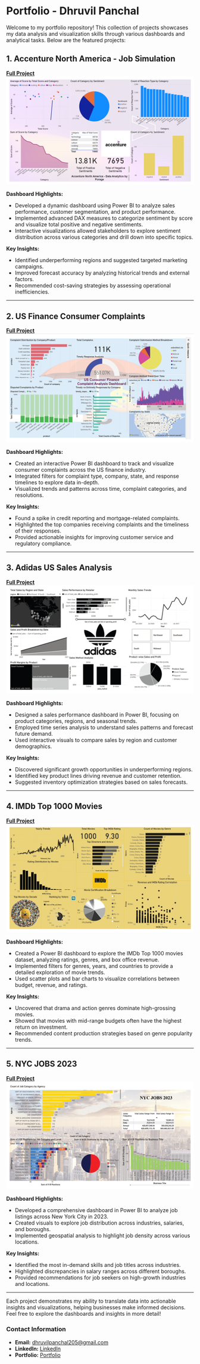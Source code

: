 # Portfolio - Dhruvil Panchal

Welcome to my portfolio repository! This collection of projects showcases my data analysis and visualization skills through various dashboards and analytical tasks. Below are the featured projects:

## 1. Accenture North America - Job Simulation

[**Full Project**](https://github.com/DhruvilPanchal205/Power-BI-Dashboards/tree/main/Accenture%20North%20America)
![Dashboard Screenshot](https://github.com/DhruvilPanchal205/Power-BI-Dashboards/blob/main/Accenture%20North%20America/Screenshot%202024-10-18%20001513.png)

**Dashboard Highlights:**
- Developed a dynamic dashboard using Power BI to analyze sales performance, customer segmentation, and product performance.
- Implemented advanced DAX measures to categorize sentiment by score and visualize total positive and negative sentiments.
- Interactive visualizations allowed stakeholders to explore sentiment distribution across various categories and drill down into specific topics.

**Key Insights:**
- Identified underperforming regions and suggested targeted marketing campaigns.
- Improved forecast accuracy by analyzing historical trends and external factors.
- Recommended cost-saving strategies by assessing operational inefficiencies.

---

## 2. US Finance Consumer Complaints

[**Full Project**](https://github.com/DhruvilPanchal205/Power-BI-Dashboards/tree/main/US%20Finance%20Consumer%20Complaints)
![Dashboard Screenshot](https://github.com/DhruvilPanchal205/Power-BI-Dashboards/blob/main/US%20Finance%20Consumer%20Complaints/Screenshot%202024-10-18%20000753.png)

**Dashboard Highlights:**
- Created an interactive Power BI dashboard to track and visualize consumer complaints across the US finance industry.
- Integrated filters for complaint type, company, state, and response timelines to explore data in-depth.
- Visualized trends and patterns across time, complaint categories, and resolutions.

**Key Insights:**
- Found a spike in credit reporting and mortgage-related complaints.
- Highlighted the top companies receiving complaints and the timeliness of their responses.
- Provided actionable insights for improving customer service and regulatory compliance.

---

## 3. Adidas US Sales Analysis

[**Full Project**](https://github.com/DhruvilPanchal205/Power-BI-Dashboards/tree/main/Adidas%20US%20Sales%20Analysis)
![Dashboard Screenshot](https://github.com/DhruvilPanchal205/Power-BI-Dashboards/blob/main/Adidas%20US%20Sales%20Analysis/Screenshot%202024-10-18%20000622.png)

**Dashboard Highlights:**
- Designed a sales performance dashboard in Power BI, focusing on product categories, regions, and seasonal trends.
- Employed time series analysis to understand sales patterns and forecast future demand.
- Used interactive visuals to compare sales by region and customer demographics.

**Key Insights:**
- Discovered significant growth opportunities in underperforming regions.
- Identified key product lines driving revenue and customer retention.
- Suggested inventory optimization strategies based on sales forecasts.

---

## 4. IMDb Top 1000 Movies

[**Full Project**](https://github.com/DhruvilPanchal205/Power-BI-Dashboards/tree/main/IMDb%20Top%201000%20Movies)
![Dashboard Screenshot](https://github.com/DhruvilPanchal205/Power-BI-Dashboards/blob/main/IMDb%20Top%201000%20Movies/Screenshot%202024-10-18%20000530.png)

**Dashboard Highlights:**
- Created a Power BI dashboard to explore the IMDb Top 1000 movies dataset, analyzing ratings, genres, and box office revenue.
- Implemented filters for genres, years, and countries to provide a detailed exploration of movie trends.
- Used scatter plots and bar charts to visualize correlations between budget, revenue, and ratings.

**Key Insights:**
- Uncovered that drama and action genres dominate high-grossing movies.
- Showed that movies with mid-range budgets often have the highest return on investment.
- Recommended content production strategies based on genre popularity trends.

---

## 5. NYC JOBS 2023

[**Full Project**](https://github.com/DhruvilPanchal205/Power-BI-Dashboards/tree/main/NYC%20JOBS)
![Dashboard Screenshot](https://github.com/DhruvilPanchal205/Power-BI-Dashboards/blob/main/NYC%20JOBS/image.png)

**Dashboard Highlights:**
- Developed a comprehensive dashboard in Power BI to analyze job listings across New York City in 2023.
- Created visuals to explore job distribution across industries, salaries, and boroughs.
- Implemented geospatial analysis to highlight job density across various locations.

**Key Insights:**
- Identified the most in-demand skills and job titles across industries.
- Highlighted discrepancies in salary ranges across different boroughs.
- Provided recommendations for job seekers on high-growth industries and locations.

---

Each project demonstrates my ability to translate data into actionable insights and visualizations, helping businesses make informed decisions. Feel free to explore the dashboards and insights in more detail!

### Contact Information
- **Email:** dhruvilpanchal205@gmail.com
- **LinkedIn:** [LinkedIn](https://www.linkedin.com/in/dhruvilpanchal/)
- **Portfolio:** [Portfolio](https://dhruvilpanchal205.github.io/dhruvilpanchal.github.io/)

